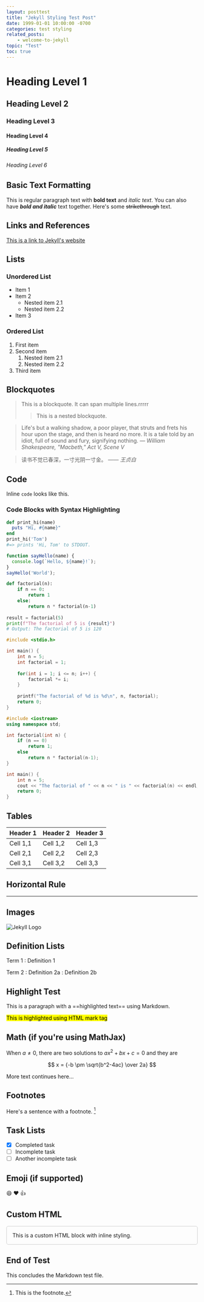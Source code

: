 ```yaml
---
layout: posttest
title: "Jekyll Styling Test Post"
date: 1999-01-01 10:00:00 -0700
categories: test styling
related_posts:
    - welcome-to-jekyll
topic: "Test"
toc: true
---
```



# Heading Level 1
## Heading Level 2
### Heading Level 3
#### Heading Level 4
##### Heading Level 5
###### Heading Level 6

## Basic Text Formatting

This is regular paragraph text with **bold text** and *italic text*. You can also have ***bold and italic*** text together. Here's some ~~strikethrough~~ text.

<!-- related posts testing
  - first-related-post
  - second-related-post
  - another-cool-post -->

## Links and References

[This is a link to Jekyll's website](https://jekyllrb.com/)

## Lists

### Unordered List
* Item 1
* Item 2
  * Nested item 2.1
  * Nested item 2.2
* Item 3

### Ordered List
1. First item
2. Second item
   1. Nested item 2.1
   2. Nested item 2.2
3. Third item

## Blockquotes

> This is a blockquote.
> It can span multiple lines.rrrrr
>
> > This is a nested blockquote.

> Life's but a walking shadow, a poor player, that struts and frets his hour upon the stage, and then is heard no more. It is a tale told by an idiot, full of sound and fury, signifying nothing.
><cite>— William Shakespeare, "Macbeth," Act V, Scene V</cite>

>读书不觉已春深，一寸光阴一寸金。 
><cite>—— 王贞白</cite>





## Code

Inline `code` looks like this.

### Code Blocks with Syntax Highlighting

```ruby
def print_hi(name)
  puts "Hi, #{name}"
end
print_hi('Tom')
#=> prints 'Hi, Tom' to STDOUT.
```

```javascript
function sayHello(name) {
  console.log(`Hello, ${name}!`);
}
sayHello('World');
```
```python
def factorial(n):
    if n == 0:
        return 1
    else:
        return n * factorial(n-1)
        
result = factorial(5)
print(f"The factorial of 5 is {result}")
# Output: The factorial of 5 is 120
```
```c
#include <stdio.h>

int main() {
    int n = 5;
    int factorial = 1;
    
    for(int i = 1; i <= n; i++) {
        factorial *= i;
    }
    
    printf("The factorial of %d is %d\n", n, factorial);
    return 0;
}
```
```cpp
#include <iostream>
using namespace std;

int factorial(int n) {
    if (n == 0)
        return 1;
    else
        return n * factorial(n-1);
}

int main() {
    int n = 5;
    cout << "The factorial of " << n << " is " << factorial(n) << endl;
    return 0;
}
```

## Tables

| Header 1 | Header 2 | Header 3 |
|----------|----------|----------|
| Cell 1,1 | Cell 1,2 | Cell 1,3 |
| Cell 2,1 | Cell 2,2 | Cell 2,3 |
| Cell 3,1 | Cell 3,2 | Cell 3,3 |

## Horizontal Rule

---

## Images

![Jekyll Logo](https://jekyllrb.com/img/logo-2x.png)

## Definition Lists

Term 1
: Definition 1

Term 2
: Definition 2a
: Definition 2b

## Highlight Test

This is a paragraph with a ==highlighted text== using Markdown.

<mark>This is highlighted using HTML mark tag</mark>

## Math (if you're using MathJax)


When $a \ne 0$, there are two solutions to $ax^2 + bx + c = 0$ and they are

$$ x = {-b \pm \sqrt{b^2-4ac} \over 2a} $$

More text continues here...


## Footnotes

Here's a sentence with a footnote. [^1]

[^1]: This is the footnote.

## Task Lists

- [x] Completed task
- [ ] Incomplete task
- [ ] Another incomplete task

## Emoji (if supported)

:smile: :heart: :thumbsup:

## Custom HTML

<div style="padding: 15px; border: 1px solid #ccc; border-radius: 5px;">
  This is a custom HTML block with inline styling.
</div>

## End of Test

This concludes the Markdown test file.